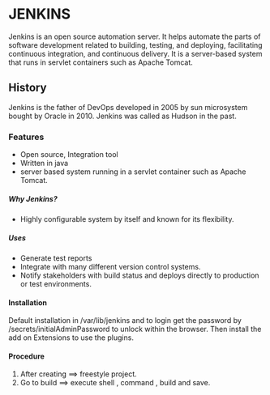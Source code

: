 # JENKINS
Jenkins is an open source automation server. It helps automate the parts of software development related to building, testing, and deploying, facilitating continuous integration, and continuous delivery. It is a server-based system that runs in servlet containers such as Apache Tomcat. 

## History
Jenkins is the father of DevOps developed in 2005 by sun microsystem bought by Oracle in 2010. Jenkins was called as Hudson in the past.
### Features
- Open source, Integration tool
- Written in java
- server based system running in a servlet container such as Apache Tomcat.
##### Why Jenkins?
- Highly configurable system by itself and known for its flexibility.
##### Uses
- Generate test reports 
- Integrate with many different version control systems.
- Notify stakeholders with build status and deploys directly to production or test environments.

#### Installation 
Default installation in /var/lib/jenkins and to login get the password by /secrets/initialAdminPassword to unlock within the browser. Then install the add on Extensions to use the plugins.

#### Procedure 
1. After creating ==> freestyle project.
2. Go to build ==> execute shell , command , build and save.


